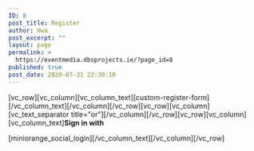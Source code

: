 ```yaml
---
ID: 8
post_title: Register
author: Hwa
post_excerpt: ""
layout: page
permalink: >
  https://eventmedia.dbsprojects.ie/?page_id=8
published: true
post_date: 2020-07-31 22:30:10
---
```

[vc_row][vc_column][vc_column_text][custom-register-form][/vc_column_text][/vc_column][/vc_row][vc_row][vc_column][vc_text_separator title="or"][/vc_column][/vc_row][vc_row][vc_column][vc_column_text]<strong>Sign in with</strong>

[miniorange_social_login][/vc_column_text][/vc_column][/vc_row]